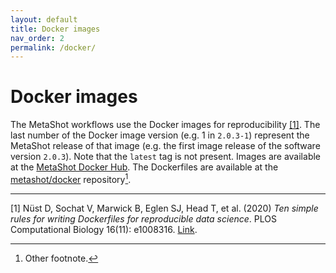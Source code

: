 ```yaml
---
layout: default
title: Docker images
nav_order: 2
permalink: /docker/
---
```


# Docker images

The MetaShot workflows use the Docker images for reproducibility [[1]](#1). The
last number of the Docker image version (e.g. 1 in `2.0.3-1`) represent the
MetaShot release of that image (e.g. the first image release of the software
version `2.0.3`). Note that the `latest` tag is not present. Images are
available at the [MetaShot Docker Hub](https://hub.docker.com/u/metashot/). The
Dockerfiles are available at the
[metashot/docker](https://github.com/metashot/docker) repository[^2].

---

<a name="1">[1]</a> Nüst D, Sochat V, Marwick B, Eglen SJ, Head T, et al. (2020)
                    _Ten simple rules for writing Dockerfiles for reproducible
                    data science_. PLOS Computational Biology 16(11): e1008316.
                    [Link](https://doi.org/10.1371/journal.pcbi.1008316).

[^2]: Other footnote.